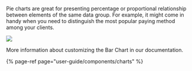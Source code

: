 Pie charts are great for presenting percentage or proportional relationship between elements of the same data group. For example, it might come in handy when you need to distinguish the most popular paying method among your clients.

![](https://gblobscdn.gitbook.com/assets%2F-LQ08RFAKZvFADEiXKFy%2F-MEUTS5Cb65Kk4L2d8GI%2F-MEUt1M5j9HZt1lfHs8O%2Fimage.png?alt=media&token=f70523a7-fcec-45b5-a4ad-17d210ec100c)

More information about customizing the Bar Chart in our documentation.

{% page-ref page="user-guide/components/charts" %}



